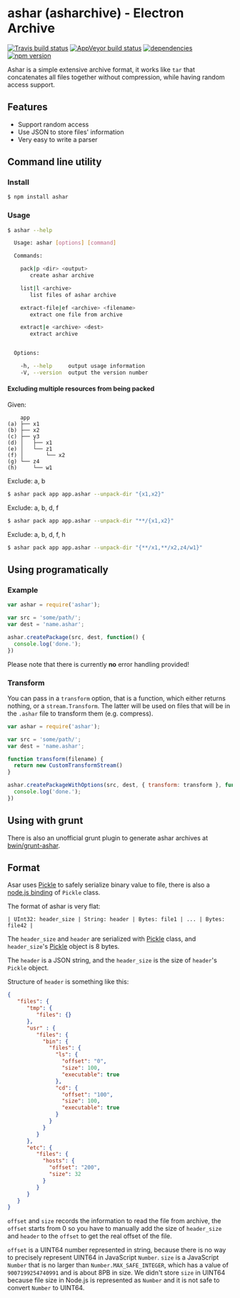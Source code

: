 # ashar (asharchive) - Electron Archive

[![Travis build status](https://travis-ci.org/electron/ashar.svg?branch=master)](https://travis-ci.org/electron/ashar)
[![AppVeyor build status](https://ci.appveyor.com/api/projects/status/mrfwfr0uxlbwkuq3?svg=true)](https://ci.appveyor.com/project/electron-bot/ashar)
[![dependencies](http://img.shields.io/david/electron/ashar.svg?style=flat-square)](https://david-dm.org/electron/ashar)
[![npm version](http://img.shields.io/npm/v/ashar.svg?style=flat-square)](https://npmjs.org/package/ashar)

Ashar is a simple extensive archive format, it works like `tar` that concatenates
all files together without compression, while having random access support.

## Features

* Support random access
* Use JSON to store files' information
* Very easy to write a parser

## Command line utility

### Install

```bash
$ npm install ashar
```

### Usage

```bash
$ ashar --help

  Usage: ashar [options] [command]

  Commands:

    pack|p <dir> <output>
       create ashar archive

    list|l <archive>
       list files of ashar archive

    extract-file|ef <archive> <filename>
       extract one file from archive

    extract|e <archive> <dest>
       extract archive


  Options:

    -h, --help     output usage information
    -V, --version  output the version number

```

#### Excluding multiple resources from being packed

Given:
```
    app
(a) ├── x1
(b) ├── x2
(c) ├── y3
(d) │   ├── x1
(e) │   └── z1
(f) │       └── x2
(g) └── z4
(h)     └── w1
```

Exclude: a, b
```bash
$ ashar pack app app.ashar --unpack-dir "{x1,x2}"
```

Exclude: a, b, d, f
```bash
$ ashar pack app app.ashar --unpack-dir "**/{x1,x2}"
```

Exclude: a, b, d, f, h
```bash
$ ashar pack app app.ashar --unpack-dir "{**/x1,**/x2,z4/w1}"
```

## Using programatically

### Example

```js
var ashar = require('ashar');

var src = 'some/path/';
var dest = 'name.ashar';

ashar.createPackage(src, dest, function() {
  console.log('done.');
})
```

Please note that there is currently **no** error handling provided!

### Transform
You can pass in a `transform` option, that is a function, which either returns
nothing, or a `stream.Transform`. The latter will be used on files that will be
in the `.ashar` file to transform them (e.g. compress).

```js
var ashar = require('ashar');

var src = 'some/path/';
var dest = 'name.ashar';

function transform(filename) {
  return new CustomTransformStream()
}

ashar.createPackageWithOptions(src, dest, { transform: transform }, function() {
  console.log('done.');
})
```

## Using with grunt

There is also an unofficial grunt plugin to generate ashar archives at [bwin/grunt-ashar][grunt-ashar].

## Format

Asar uses [Pickle][pickle] to safely serialize binary value to file, there is
also a [node.js binding][node-pickle] of `Pickle` class.

The format of ashar is very flat:

```
| UInt32: header_size | String: header | Bytes: file1 | ... | Bytes: file42 |
```

The `header_size` and `header` are serialized with [Pickle][pickle] class, and
`header_size`'s [Pickle][pickle] object is 8 bytes.

The `header` is a JSON string, and the `header_size` is the size of `header`'s
`Pickle` object.

Structure of `header` is something like this:

```json
{
   "files": {
      "tmp": {
         "files": {}
      },
      "usr" : {
         "files": {
           "bin": {
             "files": {
               "ls": {
                 "offset": "0",
                 "size": 100,
                 "executable": true
               },
               "cd": {
                 "offset": "100",
                 "size": 100,
                 "executable": true
               }
             }
           }
         }
      },
      "etc": {
         "files": {
           "hosts": {
             "offset": "200",
             "size": 32
           }
         }
      }
   }
}
```

`offset` and `size` records the information to read the file from archive, the
`offset` starts from 0 so you have to manually add the size of `header_size` and
`header` to the `offset` to get the real offset of the file.

`offset` is a UINT64 number represented in string, because there is no way to
precisely represent UINT64 in JavaScript `Number`. `size` is a JavaScript
`Number` that is no larger than `Number.MAX_SAFE_INTEGER`, which has a value of
`9007199254740991` and is about 8PB in size. We didn't store `size` in UINT64
because file size in Node.js is represented as `Number` and it is not safe to
convert `Number` to UINT64.

[pickle]: https://chromium.googlesource.com/chromium/src/+/master/base/pickle.h
[node-pickle]: https://www.npmjs.org/package/chromium-pickle
[grunt-ashar]: https://github.com/bwin/grunt-ashar
